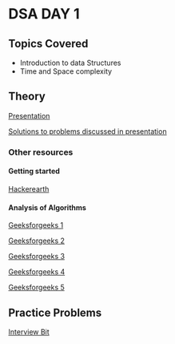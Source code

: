 # DSA DAY 1

## Topics Covered

* Introduction to data Structures
* Time and Space complexity

## Theory

[Presentation ](https://github.com/py93/DSA-for-Interviews-GirlScript-EOP/blob/master/Day%201/Day1.pptx?raw=true)

[Solutions to problems discussed in presentation](https://github.com/py93/DSA-for-Interviews-GirlScript-EOP/blob/master/Day%201/Day1.pptx?raw=true)

### Other resources

#### Getting started

[Hackerearth](https://www.hackerearth.com/practice/basic-programming/complexity-analysis/time-and-space-complexity/tutorial/)

#### Analysis of Algorithms

[Geeksforgeeks 1](https://www.geeksforgeeks.org/analysis-of-algorithms-set-1-asymptotic-analysis/)

[Geeksforgeeks 2](https://www.geeksforgeeks.org/analysis-of-algorithms-set-2-asymptotic-analysis/)

[Geeksforgeeks 3](https://www.geeksforgeeks.org/analysis-of-algorithms-set-3asymptotic-notations/)

[Geeksforgeeks 4](https://www.geeksforgeeks.org/analysis-of-algorithms-set-4-analysis-of-loops/)

[Geeksforgeeks 5](https://www.geeksforgeeks.org/analysis-algorithm-set-4-master-method-solving-recurrences/)

## Practice Problems

[Interview Bit](https://www.interviewbit.com/courses/programming/topics/time-complexity/)


